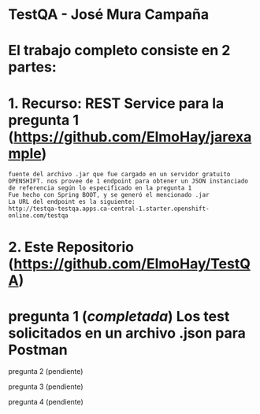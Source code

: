 # TestQA - José Mura Campaña
# El trabajo completo consiste en 2 partes:

# 1. Recurso: REST Service para la pregunta 1 (https://github.com/ElmoHay/jarexample)
    fuente del archivo .jar que fue cargado en un servidor gratuito OPENSHIFT. nos provee de 1 endpoint para obtener un JSON instanciado de referencia según lo especificado en la pregunta 1
    Fue hecho con Spring BOOT, y se generó el mencionado .jar
    La URL del endpoint es la siguiente:
    http://testqa-testqa.apps.ca-central-1.starter.openshift-online.com/testqa

# 2. Este Repositorio (https://github.com/ElmoHay/TestQA)
#  pregunta 1 (*completada*) Los test solicitados en un archivo .json para Postman

pregunta 2 (pendiente)
  
pregunta 3 (pendiente)

pregunta 4 (pendiente)
